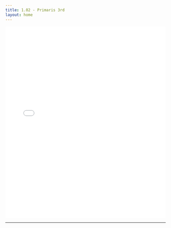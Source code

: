 ```yaml
---
title: 1.02 - Primaris 3rd
layout: home
---
```


<iframe 
  src="/path/to/your-file.pdf#toolbar=0&navpanes=0&scrollbar=0" 
  width="100%" 
  height="600px" 
  style="border: none;"
>
  <p>Your browser doesn't support PDFs. <a href="/whahaah.pdf">Download it instead.</a></p>
</iframe>

----

[^1]: [It can take up to 10 minutes for changes to your site to publish after you push the changes to GitHub](https://docs.github.com/en/pages/setting-up-a-github-pages-site-with-jekyll/creating-a-github-pages-site-with-jekyll#creating-your-site).

[Just the Docs]: https://just-the-docs.github.io/just-the-docs/
[GitHub Pages]: https://docs.github.com/en/pages
[README]: https://github.com/just-the-docs/just-the-docs-template/blob/main/README.md
[Jekyll]: https://jekyllrb.com
[GitHub Pages / Actions workflow]: https://github.blog/changelog/2022-07-27-github-pages-custom-github-actions-workflows-beta/
[use this template]: https://github.com/just-the-docs/just-the-docs-template/generate
